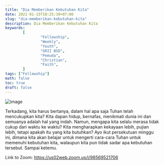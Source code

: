 ```yaml
---
title: "Dia Memberikan Kebutuhan Kita"
date: 2021-01-15T10:25:39+07:00
slug: "dia-memberikan-kebutuhan-kita"
description: Dia Memberikan Kebutuhan Kita
keywords:
        [
                "Fellowship",
                "Weekly",
                "Youth",
                "GRII BSD",
                "Pemuda",
                "Christian",
                "Faith",
        ]
tags: ["Fellowship"]
math: false
toc: true
draft: false
---
```


![image](/images/events/20210116.jpeg)

Terkadang, kita harus bertanya, dalam hal apa saja Tuhan telah mencukupkan kita? Kita dapan hidup, bernafas, menikmati dunia ini dan semuanya adalah hal yang indah. Namun, mengapa kita selalu merasa tidak cukup dari waktu ke waktu? Kita mengharapkan kekayaan lebih, pujian lebih, tetapi apakah itu yang kita butuhkan? Ayo ikut persekutuan minggu ini, dimana kita akan belajar untuk mengerti cara-cara Tuhan untuk memenuhi kebutuhan kita, walaupun kita pun tidak sadar apa kebutuhan tersebut. Sampai ketemu.

Link to Zoom: https://us02web.zoom.us/j/98569521706
